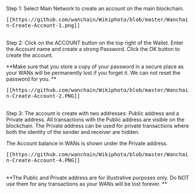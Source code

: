 Step 1: Select Main Network to create an account on the main blockchain.

<kbd>
[[https://github.com/wanchain/Wikiphoto/blob/master/Wanchain-Create-Account-1.png]]
</kbd>

<br>
<br>

Step 2: Click on the ACCOUNT button on the top right of the Wallet. Enter the Account name and create a strong Password. Click the OK button to create the account. 

**Make sure that you store a copy of your password in a secure place as your WANs will be permanently lost if you forget it. We can not reset the password for you. **

<kbd>
[[https://github.com/wanchain/Wikiphoto/blob/master/Wanchain-Create-Account-2.PNG]]
</kbd>

<br>
<br>

Step 3: The account is create with two addresses: Public address and a Private address. All transactions with the Public address are visible on the blockchain. The Private address can be used for private transactions where both the identity of the sender and receiver are hidden. 

The Account balance in WANs is shown under the Private address. 

<kbd>
[[https://github.com/wanchain/Wikiphoto/blob/master/Wanchain-Create-Account-4.PNG]]
</kbd>

<br>
<br>

**The Public and Private address are for illustrative purposes only. Do NOT use them for any transactions as your WANs will be lost forever. **
